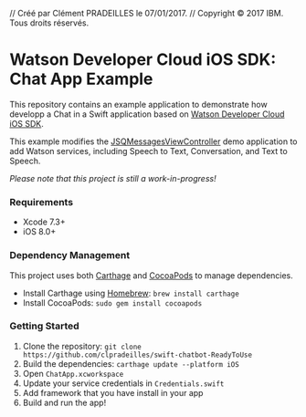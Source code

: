 //  Créé par Clément PRADEILLES le 07/01/2017.
//  Copyright © 2017 IBM. Tous droits réservés.

# Watson Developer Cloud iOS SDK: Chat App Example

This repository contains an example application to demonstrate how developp a Chat in a Swift application based on [Watson Developer Cloud iOS SDK](https://github.com/watson-developer-cloud/ios-sdk).

This example modifies the [JSQMessagesViewController](https://github.com/jessesquires/JSQMessagesViewController) demo application to add Watson services, including Speech to Text, Conversation, and Text to Speech.

_Please note that this project is still a work-in-progress!_

### Requirements

- Xcode 7.3+
- iOS 8.0+

### Dependency Management

This project uses both [Carthage](https://github.com/Carthage/Carthage) and [CocoaPods](https://cocoapods.org/) to manage dependencies.

- Install Carthage using [Homebrew](http://brew.sh/): `brew install carthage`
- Install CocoaPods: `sudo gem install cocoapods`

### Getting Started

1. Clone the repository: `git clone https://github.com/clpradeilles/swift-chatbot-ReadyToUse`
2. Build the dependencies: `carthage update --platform iOS`
3. Open `ChatApp.xcworkspace`
4. Update your service credentials in `Credentials.swift`
5. Add framework that you have install in your app
6. Build and run the app!
